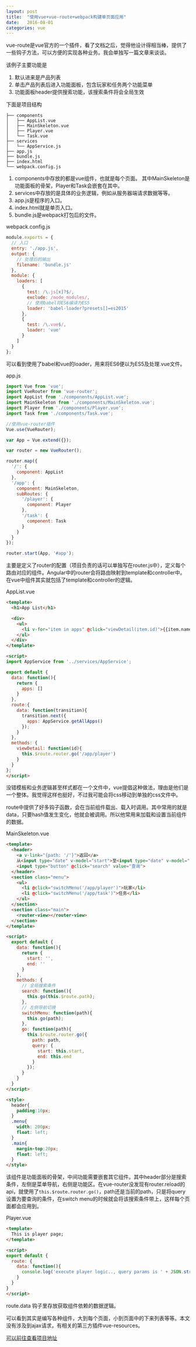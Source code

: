 ```yaml
---
layout: post
title:  "使用vue+vue-route+webpack构建单页面应用"
date:   2016-08-01
categories: vue
---
```


vue-route是vue官方的一个插件，看了文档之后，觉得他设计得相当棒，提供了一些钩子方法，可以方便的实现各种业务。我会单独写一篇文章来谈谈。

<!--more-->

该例子主要功能是

1. 默认进来是产品列表
2. 单击产品列表后进入功能面板，包含玩家和任务两个功能菜单
3. 功能面板header提供搜索功能，该搜索条件将会全局生效

下面是项目结构

```
├── components
│   ├── AppList.vue
│   ├── MainSkeleton.vue
│   ├── Player.vue
│   └── Task.vue
├── services
│   └── AppService.js
├── app.js
├── bundle.js
├── index.html
└── webpack.config.js
```

1. components中存放的都是vue组件，也就是每个页面。 其中MainSkeleton是功能面板的骨架，Player和Task会嵌套在其中。
2. services中存放的是具体的业务逻辑，例如从服务器端请求数据等等。 
3. app.js是程序的入口。
4. index.html就是单页入口。
5. bundle.js是webpack打包后的文件。

webpack.config.js

```javascript
module.exports = {
  // 入口
  entry: './app.js',
  output: {
    // 处理后的输出
    filename: 'bundle.js'
  },
  module: {
    loaders: [
      {
        test: /\.js[x]?$/, 
        exclude: /node_modules/, 
        // 使用babel将ES6编译为ES5
        loader: 'babel-loader?presets[]=es2015'
      },
      {
        test: /\.vue$/,
        loader: 'vue'
      }
    ]
  }
};
```

可以看到使用了babel和vue的loader，用来将ES6便以为ES5及处理.vue文件。

app.js

```javascript
import Vue from 'vue';
import VueRouter from 'vue-router';
import AppList from './components/AppList.vue';
import MainSkeleton from './components/MainSkeleton.vue';
import Player from './components/Player.vue';
import Task from './components/Task.vue';

//使用vue-router插件
Vue.use(VueRouter);

var App = Vue.extend({});

var router = new VueRouter();

router.map({
  '/': {
    component: AppList
  },
  '/app': {
    component: MainSkeleton,
    subRoutes: {
      '/player': {
        component: Player
      },
      '/task': {
        component: Task
      }
    }
  }
});

router.start(App, '#app');
```

主要是定义了router的配置（项目负责的话可以单独写在router.js中），定义每个路由对应的组件。Angular中的router会将路由映射到template和controller中。在vue中组件其实就包括了template和controller的逻辑。

AppList.vue

```html
<template>
  <h1>App List</h1>

  <div>
    <ul>
      <li v-for="item in apps" @click="viewDetail(item.id)">{{item.name}}</li>
    </ul>
  </div>
</template>

<script>
import AppService from '../services/AppService';

export default {
  data: function(){
    return {
      apps: []
    }
  },
  route:{
    data: function(transition){
      transition.next({
        apps: AppService.getAllApps()
      });
    }
  },
  methods: {
    viewDetail: function(id){
      this.$route.router.go('/app/player')
    }
  }
};
</script>
```

没错模板和业务逻辑甚至样式都在一个文件中，vue提倡这种做法，理由是他们是一个整体。我觉得这样也挺好，不过我可能会将css移动到单独的css文件中。

route中提供了好多钩子函数，会在当前组件载出、载入时调用。其中常用的就是data，只要hash值发生变化，他就会被调用。所以他常用来加载和设置当前组件的数据。

MainSkeleton.vue

```html
<template>
  <header>
    <a v-link="{path: '/'}">返回</a>
    从<input type="date" v-model="start">至<input type="date" v-model="end">
    <input type="button" @click="search" value="查询">
  </header>
  <section class="menu">
    <ul>
      <li @click="switchMenu('/app/player')">玩家</li>
      <li @click="switchMenu('/app/task')">任务</li>
    </ul>
  </section>
  <section class="main">
    <router-view></router-view>
  </section>
</template>

<script>
  export default {
    data: function(){
      return {
        start: '',
        end: ''
      }
    },
    methods: {
      // 全局搜索条件
      search: function(){
        this.go(this.$route.path);
      },
      // 左侧导航切换
      switchMenu: function(path){
        this.go(path);
      },
      go: function(path){
        this.$route.router.go({
          path: path, 
          query: {
            start: this.start,
            end: this.end
          }
        });
      }
    }
  }
</script>

<style>
  header{
    padding:10px;
  }
  .menu{
    width: 200px;
    float: left;
  }
  .main{
    margin-top:20px;
    float: left;
  }
</style>
```

该组件是功能面板的骨架，中间功能需要嵌套其它组件。其中header部分是搜索条件，左侧是菜单导航，右侧是功能区。在vue-router没发现有router.reload的api，就使用了`this.$route.router.go()`，path还是当前的path，只是将query设置为要查询的条件，在switch menu的时候就会将该搜索条件带上，这样每个页面都会应用到。

Player.vue

```html
<template>
  This is player page;
</template>

<script>
export default {
  route: {
    data: function(){
      console.log('execute player logic.., query params is ' + JSON.stringify(this.$route.query))
    }
  }
}
</script>
```
route.data 钩子里存放获取组件依赖的数据逻辑。 

可以看到其实是编写各种组件，大到每个页面，小到页面中的下来列表等等。本文没有涉及到ajax请求，有相关的第三方插件vue-resources。

<a href="https://github.com/elephantme/learn_todolist/tree/master/vue-router" target="_blank">可以前往查看项目地址</a>






